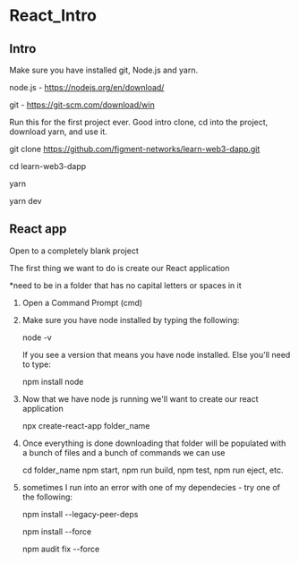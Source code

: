 # React_Intro

## Intro

Make sure you have installed git, Node.js and yarn.

node.js - https://nodejs.org/en/download/

git - https://git-scm.com/download/win

Run this for the first project ever. Good intro clone, cd into the project, download yarn, and use it.

git clone https://github.com/figment-networks/learn-web3-dapp.git

cd learn-web3-dapp

yarn

yarn dev


## React app

Open to a completely blank project 

The first thing we want to do is create our React application

*need to be in a folder that has no capital letters or spaces in it

1. Open a Command Prompt (cmd)

2. Make sure you have node installed by typing the following:
    
    node -v

    If you see a version that means you have node installed. 
    Else you'll need to type:
    
    npm install node

3. Now that we have node js running we'll want to create our react application

    npx create-react-app folder_name

4. Once everything is done downloading that folder will be populated with a bunch of files 
and a bunch of commands we can use

    cd folder_name
    npm start, npm run build, npm test, npm run eject, etc. 

5. sometimes I run into an error with one of my dependecies - try one of the following:

    npm install --legacy-peer-deps 

    npm install --force

    npm audit fix --force
